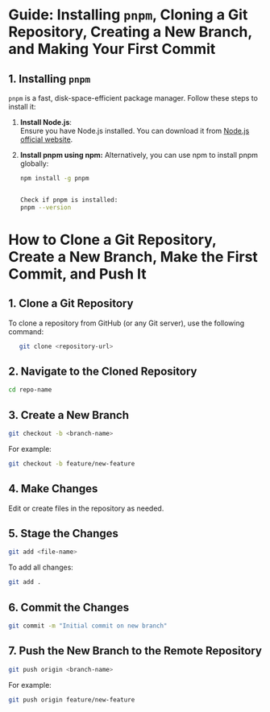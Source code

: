 # Guide: Installing `pnpm`, Cloning a Git Repository, Creating a New Branch, and Making Your First Commit

## 1. Installing `pnpm`
`pnpm` is a fast, disk-space-efficient package manager. Follow these steps to install it:

1. **Install Node.js**:  
   Ensure you have Node.js installed. You can download it from [Node.js official website](https://nodejs.org/).

2. **Install pnpm using npm:**
Alternatively, you can use npm to install pnpm globally:
   ```bash
   npm install -g pnpm


   Check if pnpm is installed:
   pnpm --version


# How to Clone a Git Repository, Create a New Branch, Make the First Commit, and Push It

## 1. Clone a Git Repository
To clone a repository from GitHub (or any Git server), use the following command:
```bash
   git clone <repository-url>
   ```

## 2. Navigate to the Cloned Repository
   ```bash
   cd repo-name
   ```
## 3. Create a New Branch
   ```bash
   git checkout -b <branch-name>
   ```
   For example:
   ```bash
   git checkout -b feature/new-feature
   ```
## 4. Make Changes
   Edit or create files in the repository as needed.
## 5. Stage the Changes
   ```bash
   git add <file-name>
   ```
   To add all changes:
   ```bash
   git add .
   ```
## 6. Commit the Changes
   ```bash
   git commit -m "Initial commit on new branch"
   ```
## 7. Push the New Branch to the Remote Repository
   ```bash
   git push origin <branch-name>
   ```
   For example:
   ```bash
   git push origin feature/new-feature
   ```
